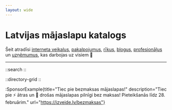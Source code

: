 ```yaml
---
layout: wide
---
```


# Latvijas mājaslapu katalogs

Šeit atradīsi <a href="/tags/veikali">interneta veikalus</a>, <a href="/tags/pakalpojumi">pakalpojumus</a>, <a href="/tags/riki">rīkus</a>, <a href="/tags/blogi">blogus</a>, <a href="/tags/profesionali">profesionāļus</a> un <a href="/tags/uznemumi">uzņēmumus</a>, kas darbojas uz visiem 💯

---

::search
::

::directory-grid
::

:SponsorExample{title="Tiec pie bezmaksas mājaslapas!" description="Tiec pie ⚡ ātras un 🔐 drošas mājaslapas pilnīgi bez maksas! Pieteikšanās līdz 28. februārim." url="https://izveide.lv/bezmaksas"}
